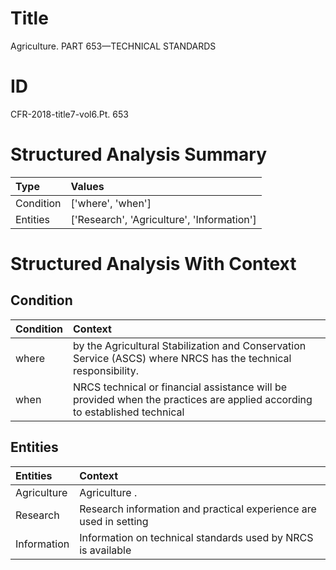 # Title

 Agriculture. PART 653—TECHNICAL STANDARDS


# ID

 CFR-2018-title7-vol6.Pt. 653


# Structured Analysis Summary

| Type      | Values                                     |
|:----------|:-------------------------------------------|
| Condition | ['where', 'when']                          |
| Entities  | ['Research', 'Agriculture', 'Information'] |


# Structured Analysis With Context

 


## Condition

| Condition   | Context                                                                                                                    |
|:------------|:---------------------------------------------------------------------------------------------------------------------------|
| where       | by the Agricultural Stabilization and Conservation Service (ASCS) where  NRCS has the technical responsibility.            |
| when        | NRCS technical or financial assistance will be provided  when the practices are applied according to established technical |


## Entities

| Entities    | Context                                                           |
|:------------|:------------------------------------------------------------------|
| Agriculture | Agriculture .                                                     |
| Research    | Research information and practical experience are used in setting |
| Information | Information on technical standards used by NRCS is available      |


